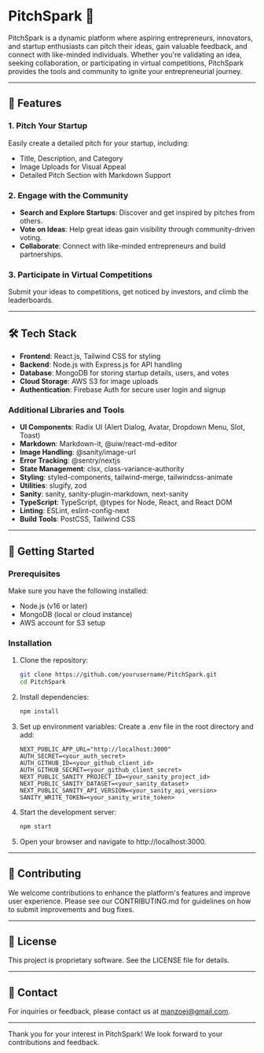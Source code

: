 # PitchSpark 🚀

PitchSpark is a dynamic platform where aspiring entrepreneurs, innovators, and startup enthusiasts can pitch their ideas, gain valuable feedback, and connect with like-minded individuals. Whether you're validating an idea, seeking collaboration, or participating in virtual competitions, PitchSpark provides the tools and community to ignite your entrepreneurial journey.

---

## 🌟 Features

### 1. **Pitch Your Startup**

Easily create a detailed pitch for your startup, including:

- Title, Description, and Category
- Image Uploads for Visual Appeal
- Detailed Pitch Section with Markdown Support

### 2. **Engage with the Community**

- **Search and Explore Startups**: Discover and get inspired by pitches from others.
- **Vote on Ideas**: Help great ideas gain visibility through community-driven voting.
- **Collaborate**: Connect with like-minded entrepreneurs and build partnerships.

### 3. **Participate in Virtual Competitions**

Submit your ideas to competitions, get noticed by investors, and climb the leaderboards.

---

## 🛠️ Tech Stack

- **Frontend**: React.js, Tailwind CSS for styling
- **Backend**: Node.js with Express.js for API handling
- **Database**: MongoDB for storing startup details, users, and votes
- **Cloud Storage**: AWS S3 for image uploads
- **Authentication**: Firebase Auth for secure user login and signup

### Additional Libraries and Tools

- **UI Components**: Radix UI (Alert Dialog, Avatar, Dropdown Menu, Slot, Toast)
- **Markdown**: Markdown-it, @uiw/react-md-editor
- **Image Handling**: @sanity/image-url
- **Error Tracking**: @sentry/nextjs
- **State Management**: clsx, class-variance-authority
- **Styling**: styled-components, tailwind-merge, tailwindcss-animate
- **Utilities**: slugify, zod
- **Sanity**: sanity, sanity-plugin-markdown, next-sanity
- **TypeScript**: TypeScript, @types for Node, React, and React DOM
- **Linting**: ESLint, eslint-config-next
- **Build Tools**: PostCSS, Tailwind CSS

---

## 🚀 Getting Started

### Prerequisites

Make sure you have the following installed:

- Node.js (v16 or later)
- MongoDB (local or cloud instance)
- AWS account for S3 setup

### Installation

1. Clone the repository:
   ```bash
   git clone https://github.com/yourusername/PitchSpark.git
   cd PitchSpark
   ```
2. Install dependencies:
   ```bash
   npm install
   ```
3. Set up environment variables: Create a .env file in the root directory and add:
   ```
   NEXT_PUBLIC_APP_URL="http://localhost:3000"
   AUTH_SECRET=<your_auth_secret>
   AUTH_GITHUB_ID=<your_github_client_id>
   AUTH_GITHUB_SECRET=<your_github_client_secret>
   NEXT_PUBLIC_SANITY_PROJECT_ID=<your_sanity_project_id>
   NEXT_PUBLIC_SANITY_DATASET=<your_sanity_dataset>
   NEXT_PUBLIC_SANITY_API_VERSION=<your_sanity_api_version>
   SANITY_WRITE_TOKEN=<your_sanity_write_token>
   ```
4. Start the development server:
   ```bash
   npm start
   ```
5. Open your browser and navigate to http://localhost:3000.

---

## 🤝 Contributing

We welcome contributions to enhance the platform's features and improve user experience. Please see our CONTRIBUTING.md for guidelines on how to submit improvements and bug fixes.

---

## 📄 License

This project is proprietary software. See the LICENSE file for details.

---

## 📧 Contact

For inquiries or feedback, please contact us at [manzoej@gmail.com](mailtto:manzoej@gmail.com).

---

Thank you for your interest in PitchSpark! We look forward to your contributions and feedback.
